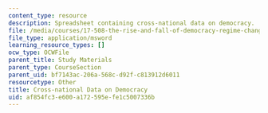 ```yaml
---
content_type: resource
description: Spreadsheet containing cross-national data on democracy.
file: /media/courses/17-508-the-rise-and-fall-of-democracy-regime-change-spring-2002/af854fc3e600a172595efe1c5007336b_data.xls
file_type: application/msword
learning_resource_types: []
ocw_type: OCWFile
parent_title: Study Materials
parent_type: CourseSection
parent_uid: bf7143ac-206a-568c-d92f-c813912d6011
resourcetype: Other
title: Cross-national Data on Democracy
uid: af854fc3-e600-a172-595e-fe1c5007336b
---
```

